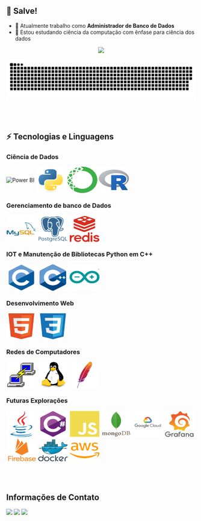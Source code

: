 ## 👋 Salve!

- 🔭 Atualmente trabalho como **Administrador de Banco de Dados**
- 🌱 Estou estudando ciência da computação com ênfase para ciência dos dados



<div align="center"> 
 <picture>
<source
  srcset="https://github-readme-stats.vercel.app/api?username=Erick-Bryan-Cubas&show_icons=true&theme=dark"
  media="(prefers-color-scheme: dark)"
/>
<source
  srcset="https://github-readme-stats.vercel.app/api?username=Erick-Bryan-Cubas&show_icons=true"
  media="(prefers-color-scheme: light), (prefers-color-scheme: no-preference)"
/>
<img src="https://github-readme-stats.vercel.app/api?username=Erick-Bryan-Cubas&show_icons=true"
/>
   
</picture> 
</div>

<div align="center">

  ![Snake animation](https://github.com/Erick-Bryan-Cubas/Erick-Bryan-Cubas/blob/output/github-contribution-grid-snake-erick-bryan-cubas.svg)
  
</div>

<br><br>

## ⚡ Tecnologias e Linguagens

### Ciência de Dados
<div style="display: inline_block">
 <img align="center" alt="Power BI" height="70" width="80" src="https://teamascend.com/wp-content/uploads/2021/03/PowerBI-Icon-Transparent.png">
 <img align="center" alt="Python" height="70" width="80" src="https://raw.githubusercontent.com/devicons/devicon/master/icons/python/python-original.svg">
 <img align="center" alt="Anaconda" height="70" width="80" src="https://raw.githubusercontent.com/devicons/devicon/master/icons/anaconda/anaconda-original.svg">
 <img align="center" alt="R" height="70" width="80" src="https://raw.githubusercontent.com/devicons/devicon/master/icons/r/r-original.svg">  
</div>
 

### Gerenciamento de banco de Dados
<div style="display: inline_block">
 <img align="center" alt="MySQL" height="70" width="80" src="https://raw.githubusercontent.com/devicons/devicon/master/icons/mysql/mysql-original-wordmark.svg"> 
 <img align="center" alt="PostgresSQL" height="70" width="80" src="https://raw.githubusercontent.com/devicons/devicon/master/icons/postgresql/postgresql-plain-wordmark.svg">
 <img align="center" alt="Redis" height="70" width="80" src="https://github.com/devicons/devicon/blob/master/icons/redis/redis-plain-wordmark.svg"> 
</div>

###  IOT e Manutenção de Bibliotecas Python em C++
<div style="display: inline_block">
  <img align="center" alt="C" height="70" width="80" src="https://raw.githubusercontent.com/devicons/devicon/master/icons/c/c-original.svg">
  <img align="center" alt="Cplusplus" height="70" width="80" src="https://raw.githubusercontent.com/devicons/devicon/master/icons/cplusplus/cplusplus-original.svg">  
  <img align="center" alt="Arduino" height="70" width="80" src="https://raw.githubusercontent.com/devicons/devicon/master/icons/arduino/arduino-original.svg">
</div>

### Desenvolvimento Web
<div style="display: inline_block">
  <img align="center" alt="HTML" height="70" width="80" src="https://raw.githubusercontent.com/devicons/devicon/master/icons/html5/html5-original.svg">
  <img align="center" alt="CSS" height="70" width="80" src="https://raw.githubusercontent.com/devicons/devicon/master/icons/css3/css3-original.svg">
</div>

### Redes de Computadores
<div style="display: inline_block">
 <img align="center" alt="Putty" height="70" width="80" src="https://raw.githubusercontent.com/devicons/devicon/master/icons/putty/putty-original.svg">
 <img align="center" alt="Linux" height="70" width="80" src="https://raw.githubusercontent.com/devicons/devicon/master/icons/linux/linux-original.svg">
 <img align="center" alt="Apache" height="70" width="80" src="https://raw.githubusercontent.com/devicons/devicon/master/icons/apache/apache-original.svg"> 
</div>

### Futuras Explorações
<div style="display: inline_block">
 <img align="center" alt="Java" height="70" width="80" src="https://raw.githubusercontent.com/devicons/devicon/master/icons/java/java-original.svg">
 <img align="center" alt="Csharp" height="70" width="80" src="https://raw.githubusercontent.com/devicons/devicon/master/icons/csharp/csharp-original.svg">
 <img align="center" alt="Js" height="70" width="80" src="https://raw.githubusercontent.com/devicons/devicon/master/icons/javascript/javascript-plain.svg">
 <img align="center" alt="MongoDB" height="70" width="80" src="https://raw.githubusercontent.com/devicons/devicon/master/icons/mongodb/mongodb-original-wordmark.svg">
 <img align="center" alt="GCP" height="70" width="80" src="https://raw.githubusercontent.com/devicons/devicon/master/icons/googlecloud/googlecloud-original-wordmark.svg">
 <img align="center" alt="Grafana" height="70" width="80" src="https://raw.githubusercontent.com/devicons/devicon/master/icons/grafana/grafana-original-wordmark.svg">
 <img align="center" alt="Firebase" height="70" width="80" src="https://raw.githubusercontent.com/devicons/devicon/master/icons/firebase/firebase-plain-wordmark.svg">
 <img align="center" alt="Docker" height="70" width="80" src="https://raw.githubusercontent.com/devicons/devicon/master/icons/docker/docker-original-wordmark.svg">
 <img align="center" alt="AWS" height="70" width="80" src="https://raw.githubusercontent.com/devicons/devicon/master/icons/amazonwebservices/amazonwebservices-plain-wordmark.svg"> 
</div>

<br><br>

## Informações de Contato
<div style="display: inline_block">
  <a href="https://www.instagram.com/erick_bryan_cubas/" target="_blank"><img src="https://img.shields.io/badge/-Instagram-%23E4405F?style=for-the-badge&logo=instagram&logoColor=white" target="_blank"></a>
  <a href = "mailto:dataexpertinsights@gmail.com"><img src="https://img.shields.io/badge/-Gmail-%23333?style=for-the-badge&logo=gmail&logoColor=white" target="_blank"></a>
  <a href="https://www.linkedin.com/in/the-bryan/" target="_blank"><img src="https://img.shields.io/badge/-LinkedIn-%230077B5?style=for-the-badge&logo=linkedin&logoColor=white" target="_blank"></a> 
  
</div>

